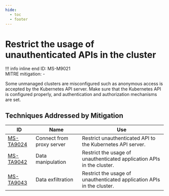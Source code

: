 ```yaml
---
hide:
  - toc
  - footer
---
```


# Restrict the usage of unauthenticated APIs in the cluster

!!! info inline end
    ID: MS-M9021<br>
    MITRE mitigation: -


Some unmanaged clusters are misconfigured such as anonymous access is accepted by the Kubernetes API server. Make sure that the Kubernetes API is configured properly, and authentication and authorization mechanisms are set.


## Techniques Addressed by Mitigation

|ID|Name|Use|
|--|----------|-----------|
|[MS-TA9024](../techniques/Connect%20from%20Proxy%20server.md)|Connect from proxy server|Restrict unauthenticated API to the Kubernetes API server.|
|[MS-TA9042](../techniques/Data%20manipulation.md)|Data manipulation|Restrict the usage of unauthenticated application APIs in the cluster.|
|[MS-TA9043](../techniques/Data%20exfiltration.md)|Data exfiltration|Restrict the usage of unauthenticated application APIs in the cluster.|